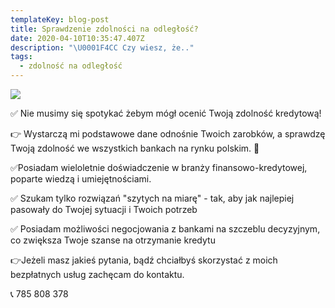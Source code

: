 ```yaml
---
templateKey: blog-post
title: Sprawdzenie zdolności na odległość?
date: 2020-04-10T10:35:47.407Z
description: "\U0001F4CC Czy wiesz, że.."
tags:
  - zdolność na odległość
---
```

![](/img/zdolność-na-odległość.png)

✅ Nie musimy się spotykać żebym mógł ocenić Twoją zdolność kredytową!

👉 Wystarczą mi podstawowe dane odnośnie Twoich zarobków, a sprawdzę Twoją zdolność we wszystkich bankach na rynku polskim. 🏦

✅Posiadam wieloletnie doświadczenie w branży finansowo-kredytowej, poparte wiedzą i umiejętnościami.

✅ Szukam tylko rozwiązań "szytych na miarę" - tak, aby jak najlepiej pasowały do Twojej sytuacji i Twoich potrzeb

✅ Posiadam możliwości negocjowania z bankami na szczeblu decyzyjnym, co zwiększa Twoje szanse na otrzymanie kredytu



👉Jeżeli masz jakieś pytania, bądź chciałbyś skorzystać z moich bezpłatnych usług zachęcam do kontaktu.

📞 785 808 378
